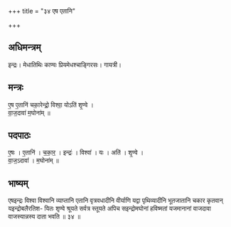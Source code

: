 +++
title = "३४ एष एतानि"

+++
## अधिमन्त्रम्
इन्द्रः। मेधातिथिः काण्वः प्रियमेधश्चाङ्गिरसः। गायत्री।

## मन्त्रः
ए॒ष ए॒तानि॑ चका॒रेन्द्रो॒ विश्वा॒ योऽति॑ शृ॒ण्वे ।  
वा॒ज॒दावा॑ म॒घोना॑म् ॥

## पदपाठः
ए॒षः । ए॒तानि॑ । च॒का॒र॒ । इन्द्रः॑ । विश्वा॑ । यः । अति॑ । शृ॒ण्वे ।  
वा॒ज॒ऽदावा॑ । म॒घोना॑म् ॥

## भाष्यम्
एषइन्द्रः विश्वा विश्वानि व्याप्तानि एतानि वृत्रवधादीनि वीर्याणि यद्वा पृथिव्यादीनि भूतजातानि चकार कृतवान् यइन्द्रोबलैरतिश- यितः शृण्वे श्रूयते सर्वत्र स्तूयते अपिच सइन्द्रोमघोनां हविष्मतां यजमानानां वाजदावा वाजस्यान्नस्य दाता भवति ॥ ३४ ॥